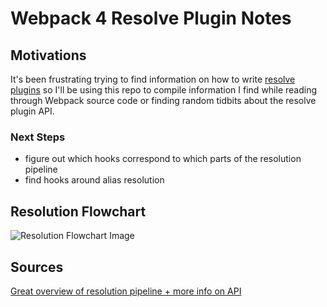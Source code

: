 # Webpack 4 Resolve Plugin Notes

## Motivations

It's been frustrating trying to find information on how to write [resolve plugins](https://github.com/webpack/enhanced-resolve#plugins) so I'll be using this repo to compile information I find while reading through Webpack source code or finding random tidbits about the resolve plugin API.

### Next Steps

- figure out which hooks correspond to which parts of the resolution pipeline
- find hooks around alias resolution

## Resolution Flowchart

![Resolution Flowchart Image](https://user-images.githubusercontent.com/3408176/29152880-8a996b38-7d4f-11e7-913f-38fc90a2b4f5.png)

## Sources

[Great overview of resolution pipeline + more info on API](https://github.com/webpack/webpack.js.org/issues/1458#issuecomment-330445790)
